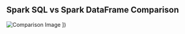 ## Spark SQL vs Spark DataFrame Comparison

![Comparison Image]([(https://github.com/andrewrade/1004-Lab-6/blob/main/spark_sql_dataframe.png)https://github.com/andrewrade/1004-Lab-6/blob/main/spark_sql_dataframe.png)
])
